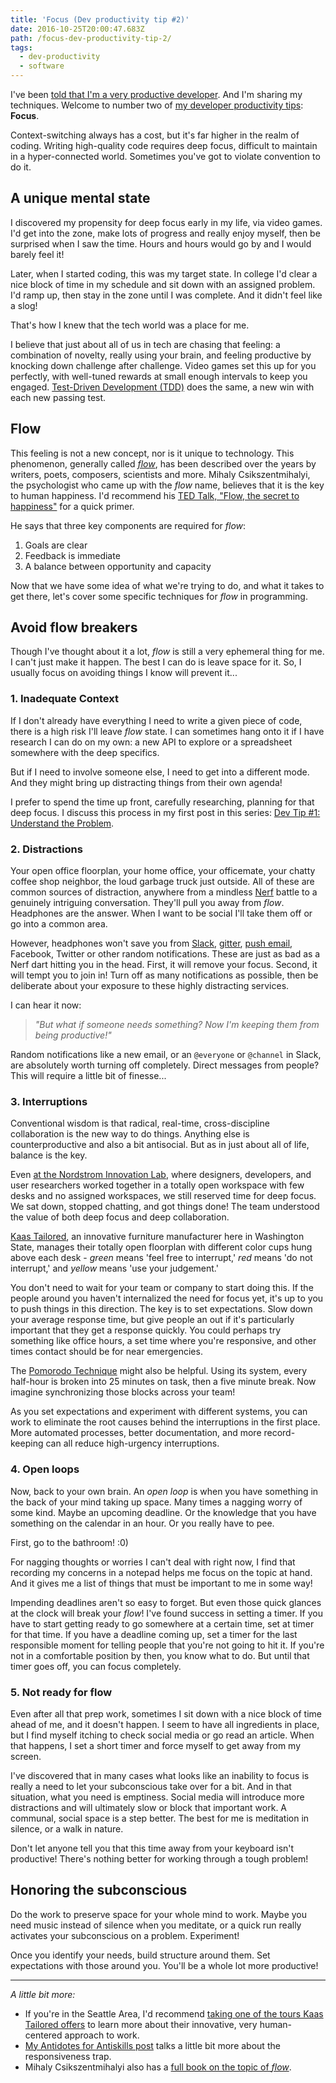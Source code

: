 ```yaml
---
title: 'Focus (Dev productivity tip #2)'
date: 2016-10-25T20:00:47.683Z
path: /focus-dev-productivity-tip-2/
tags:
  - dev-productivity
  - software
---
```


I've been [told that I'm a very productive developer](https://scottnonnenberg.com/work/#scotts-value-add-is-beyond-mere-lines-of-code-h). And I'm sharing my techniques. Welcome to number two of [my developer productivity tips](/tags/dev-productivity/): **Focus**.

Context-switching always has a cost, but it's far higher in the realm of coding. Writing high-quality code requires deep focus, difficult to maintain in a hyper-connected world. Sometimes you've got to violate convention to do it.

<div class='fold'></div>

## A unique mental state

I discovered my propensity for deep focus early in my life, via video games. I'd get into the zone, make lots of progress and really enjoy myself, then be surprised when I saw the time. Hours and hours would go by and I would barely feel it!

Later, when I started coding, this was my target state. In college I'd clear a nice block of time in my schedule and sit down with an assigned problem. I'd ramp up, then stay in the zone until I was complete. And it didn't feel like a slog!

That's how I knew that the tech world was a place for me.

I believe that just about all of us in tech are chasing that feeling: a combination of novelty, really using your brain, and feeling productive by knocking down challenge after challenge. Video games set this up for you perfectly, with well-tuned rewards at small enough intervals to keep you engaged. [Test-Driven Development (TDD)](http://agiledata.org/essays/tdd.html) does the same, a new win with each new passing test.

## Flow

This feeling is not a new concept, nor is it unique to technology. This phenomenon, generally called [_flow_](https://en.wikipedia.org/wiki/Flow_(psychology)), has been described over the years by writers, poets, composers, scientists and more. Mihaly Csikszentmihalyi, the psychologist who came up with the _flow_ name, believes that it is the key to human happiness. I'd recommend his [TED Talk, "Flow, the secret to happiness"](https://www.ted.com/talks/mihaly_csikszentmihalyi_on_flow) for a quick primer.

He says that three key components are required for _flow_:

1. Goals are clear
2. Feedback is immediate
3. A balance between opportunity and capacity

Now that we have some idea of what we're trying to do, and what it takes to get there, let's cover some specific techniques for _flow_ in programming.

## Avoid flow breakers

Though I've thought about it a lot, _flow_ is still a very ephemeral thing for me. I can't just make it happen. The best I can do is leave space for it. So, I usually focus on avoiding things I know will prevent it...

### 1. Inadequate Context

If I don't already have everything I need to write a given piece of code, there is a high risk I'll leave _flow_ state. I can sometimes hang onto it if I have research I can do on my own: a new API to explore or a spreadsheet somewhere with the deep specifics.

But if I need to involve someone else, I need to get into a different mode. And they might bring up distracting things from their own agenda!

I prefer to spend the time up front, carefully researching, planning for that deep focus. I discuss this process in my first post in this series: [Dev Tip #1: Understand the Problem](/understand-the-problem-dev-productivity-tip-1/).

### 2. Distractions

Your open office floorplan, your home office, your officemate, your chatty coffee shop neighbor, the loud garbage truck just outside. All of these are common sources of distraction, anywhere from a mindless [Nerf](http://nerf.hasbro.com/en-us) battle to a genuinely intriguing conversation. They'll pull you away from _flow_. Headphones are the answer. When I want to be social I'll take them off or go into a common area.

However, headphones won't save you from [Slack](https://slack.com/), [gitter](https://gitter.im/), [push email](https://en.wikipedia.org/wiki/Push_email), Facebook, Twitter or other random notifications. These are just as bad as a Nerf dart hitting you in the head. First, it will remove your focus. Second, it will tempt you to join in! Turn off as many notifications as possible, then be deliberate about your exposure to these highly distracting services.

I can hear it now:

> _"But what if someone needs something? Now I'm keeping them from being productive!"_

Random notifications like a new email, or an `@everyone` or `@channel` in Slack, are absolutely worth turning off completely. Direct messages from people? This will require a little bit of finesse...

### 3. Interruptions

Conventional wisdom is that radical, real-time, cross-discipline collaboration is the new way to do things. Anything else is counterproductive and also a bit antisocial. But as in just about all of life, balance is the key.

Even [at the Nordstrom Innovation Lab](https://scottnonnenberg.com/work/#nordstrom-2012-q-2-to-q-4), where designers, developers, and user researchers worked together in a totally open workspace with few desks and no assigned workspaces, we still reserved time for deep focus. We sat down, stopped chatting, and got things done! The team understood the value of both deep focus and deep collaboration.

[Kaas Tailored](http://www.kaastailored.com/), an innovative furniture manufacturer here in Washington State, manages their totally open floorplan with different color cups hung above each desk - _green_ means 'feel free to interrupt,' _red_ means 'do not interrupt,' and _yellow_ means 'use your judgement.'

You don't need to wait for your team or company to start doing this. If the people around you haven't internalized the need for focus yet, it's up to you to push things in this direction. The key is to set expectations. Slow down your average response time, but give people an out if it's particularly important that they get a response quickly. You could perhaps try something like office hours, a set time where you're responsive, and other times contact should be for near emergencies.

The [Pomorodo Technique](http://pomodorotechnique.com/) might also be helpful. Using its system, every half-hour is broken into 25 minutes on task, then a five minute break. Now imagine synchronizing those blocks across your team!

As you set expectations and experiment with different systems, you can work to eliminate the root causes behind the interruptions in the first place. More automated processes, better documentation, and more record-keeping can all reduce high-urgency interruptions.

### 4. Open loops

Now, back to your own brain. An _open loop_ is when you have something in the back of your mind taking up space. Many times a nagging worry of some kind. Maybe an upcoming deadline. Or the knowledge that you have something on the calendar in an hour. Or you really have to pee.

First, go to the bathroom! :0)

For nagging thoughts or worries I can't deal with right now, I find that recording my concerns in a notepad helps me focus on the topic at hand. And it gives me a list of things that must be important to me in some way!

Impending deadlines aren't so easy to forget. But even those quick glances at the clock will break your _flow_! I've found success in setting a timer. If you have to start getting ready to go somewhere at a certain time, set at timer for that time. If you have a deadline coming up, set a timer for the last responsible moment for telling people that you're not going to hit it. If you're not in a comfortable position by then, you know what to do. But until that timer goes off, you can focus completely.

### 5. Not ready for flow

Even after all that prep work, sometimes I sit down with a nice block of time ahead of me, and it doesn't happen. I seem to have all ingredients in place, but I find myself itching to check social media or go read an article. When that happens, I set a short timer and force myself to get away from my screen.

I've discovered that in many cases what looks like an inability to focus is really a need to let your subconscious take over for a bit. And in that situation, what you need is emptiness. Social media will introduce more distractions and will ultimately slow or block that important work. A communal, social space is a step better. The best for me is meditation in silence, or a walk in nature.

Don't let anyone tell you that this time away from your keyboard isn't productive! There's nothing better for working through a tough problem!

## Honoring the subconscious

Do the work to preserve space for your whole mind to work. Maybe you need music instead of silence when you meditate, or a quick run really activates your subconscious on a problem. Experiment!

Once you identify your needs, build structure around them. Set expectations with those around you. You'll be a whole lot more productive!

---

_A little bit more:_

* If you're in the Seattle Area, I'd recommend [taking one of the tours Kaas Tailored offers](http://www.kaastailored.com/tours/waste-tours.aspx) to learn more about their innovative, very human-centered approach to work.
* [My Antidotes for Antiskills post](/antidotes-for-antiskills/#antiskill-being-responsive) talks a little bit more about the responsiveness trap.
* Mihaly Csikszentmihalyi also has a [full book on the topic of _flow_](https://www.amazon.com/dp/B000W94FE6/ref=dp-kindle-redirect?_encoding=UTF8&btkr=1#navbar).


